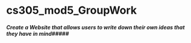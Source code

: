 # cs305_mod5_GroupWork


##### Create a Website that allows users to write down their own ideas that they have in mind#####
